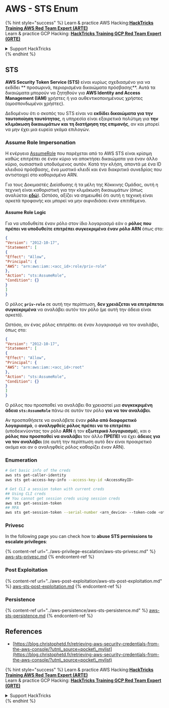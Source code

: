 # AWS - STS Enum

{% hint style="success" %}
Learn & practice AWS Hacking:<img src="../../../.gitbook/assets/image (1).png" alt="" data-size="line">[**HackTricks Training AWS Red Team Expert (ARTE)**](https://training.hacktricks.xyz/courses/arte)<img src="../../../.gitbook/assets/image (1).png" alt="" data-size="line">\
Learn & practice GCP Hacking: <img src="../../../.gitbook/assets/image (2).png" alt="" data-size="line">[**HackTricks Training GCP Red Team Expert (GRTE)**<img src="../../../.gitbook/assets/image (2).png" alt="" data-size="line">](https://training.hacktricks.xyz/courses/grte)

<details>

<summary>Support HackTricks</summary>

* Check the [**subscription plans**](https://github.com/sponsors/carlospolop)!
* **Join the** 💬 [**Discord group**](https://discord.gg/hRep4RUj7f) or the [**telegram group**](https://t.me/peass) or **follow** us on **Twitter** 🐦 [**@hacktricks\_live**](https://twitter.com/hacktricks\_live)**.**
* **Share hacking tricks by submitting PRs to the** [**HackTricks**](https://github.com/carlospolop/hacktricks) and [**HackTricks Cloud**](https://github.com/carlospolop/hacktricks-cloud) github repos.

</details>
{% endhint %}

## STS

**AWS Security Token Service (STS)** είναι κυρίως σχεδιασμένο για να εκδίδει ** προσωρινά, περιορισμένα δικαιώματα πρόσβασης**. Αυτά τα δικαιώματα μπορούν να ζητηθούν για **AWS Identity and Access Management (IAM)** χρήστες ή για αυθεντικοποιημένους χρήστες (ομοσπονδωμένοι χρήστες).

Δεδομένου ότι ο σκοπός του STS είναι να **εκδίδει δικαιώματα για την ταυτοποίηση ταυτότητας**, η υπηρεσία είναι εξαιρετικά πολύτιμη για **την κλιμάκωση δικαιωμάτων και τη διατήρηση της επιμονής**, αν και μπορεί να μην έχει μια ευρεία γκάμα επιλογών.

### Assume Role Impersonation

Η ενέργεια [AssumeRole](https://docs.aws.amazon.com/STS/latest/APIReference/API\_AssumeRole.html) που παρέχεται από το AWS STS είναι κρίσιμη καθώς επιτρέπει σε έναν κύριο να αποκτήσει δικαιώματα για έναν άλλο κύριο, ουσιαστικά υποδυόμενος αυτόν. Κατά την κλήση, απαντά με ένα ID κλειδιού πρόσβασης, ένα μυστικό κλειδί και ένα διακριτικό συνεδρίας που αντιστοιχεί στο καθορισμένο ARN.

Για τους Δοκιμαστές Διείσδυσης ή τα μέλη της Κόκκινης Ομάδας, αυτή η τεχνική είναι καθοριστική για την κλιμάκωση δικαιωμάτων (όπως αναλύεται [**εδώ**](../aws-privilege-escalation/aws-sts-privesc.md#sts-assumerole)). Ωστόσο, αξίζει να σημειωθεί ότι αυτή η τεχνική είναι αρκετά προφανής και μπορεί να μην αιφνιδιάσει έναν επιτιθέμενο.

#### Assume Role Logic

Για να υποδυθείτε έναν ρόλο στον ίδιο λογαριασμό εάν ο **ρόλος που πρέπει να υποδυθείτε επιτρέπει συγκεκριμένα έναν ρόλο ARN** όπως στο:
```json
{
"Version": "2012-10-17",
"Statement": [
{
"Effect": "Allow",
"Principal": {
"AWS": "arn:aws:iam::<acc_id>:role/priv-role"
},
"Action": "sts:AssumeRole",
"Condition": {}
}
]
}
```
Ο ρόλος **`priv-role`** σε αυτή την περίπτωση, **δεν χρειάζεται να επιτρέπεται συγκεκριμένα** να αναλάβει αυτόν τον ρόλο (με αυτή την άδεια είναι αρκετό).

Ωστόσο, αν ένας ρόλος επιτρέπει σε έναν λογαριασμό να τον αναλάβει, όπως στο:
```json
{
"Version": "2012-10-17",
"Statement": [
{
"Effect": "Allow",
"Principal": {
"AWS": "arn:aws:iam::<acc_id>:root"
},
"Action": "sts:AssumeRole",
"Condition": {}
}
]
}
```
Ο ρόλος που προσπαθεί να αναλάβει θα χρειαστεί μια **συγκεκριμένη άδεια `sts:AssumeRole`** πάνω σε αυτόν τον ρόλο **για να τον αναλάβει**.

Αν προσπαθήσετε να αναλάβετε έναν **ρόλο** **από διαφορετικό λογαριασμό**, ο **αναληφθείς ρόλος πρέπει να το επιτρέπει** (υποδεικνύοντας τον ρόλο **ARN** ή τον **εξωτερικό λογαριασμό**), και ο **ρόλος που προσπαθεί να αναλάβει** τον άλλο **ΠΡΕΠΕΙ** να έχει **άδειες για να τον αναλάβει** (σε αυτή την περίπτωση αυτό δεν είναι προαιρετικό ακόμα και αν ο αναληφθείς ρόλος καθορίζει έναν ARN).

### Enumeration
```bash
# Get basic info of the creds
aws sts get-caller-identity
aws sts get-access-key-info --access-key-id <AccessKeyID>

# Get CLI a session token with current creds
## Using CLI creds
## You cannot get session creds using session creds
aws sts get-session-token
## MFA
aws sts get-session-token --serial-number <arn_device> --token-code <otp_code>
```
### Privesc

In the following page you can check how to **abuse STS permissions to escalate privileges**:

{% content-ref url="../aws-privilege-escalation/aws-sts-privesc.md" %}
[aws-sts-privesc.md](../aws-privilege-escalation/aws-sts-privesc.md)
{% endcontent-ref %}

### Post Exploitation

{% content-ref url="../aws-post-exploitation/aws-sts-post-exploitation.md" %}
[aws-sts-post-exploitation.md](../aws-post-exploitation/aws-sts-post-exploitation.md)
{% endcontent-ref %}

### Persistence

{% content-ref url="../aws-persistence/aws-sts-persistence.md" %}
[aws-sts-persistence.md](../aws-persistence/aws-sts-persistence.md)
{% endcontent-ref %}

## References

* [https://blog.christophetd.fr/retrieving-aws-security-credentials-from-the-aws-console/?utm\_source=pocket\_mylist](https://blog.christophetd.fr/retrieving-aws-security-credentials-from-the-aws-console/?utm\_source=pocket\_mylist)

{% hint style="success" %}
Learn & practice AWS Hacking:<img src="../../../.gitbook/assets/image (1).png" alt="" data-size="line">[**HackTricks Training AWS Red Team Expert (ARTE)**](https://training.hacktricks.xyz/courses/arte)<img src="../../../.gitbook/assets/image (1).png" alt="" data-size="line">\
Learn & practice GCP Hacking: <img src="../../../.gitbook/assets/image (2).png" alt="" data-size="line">[**HackTricks Training GCP Red Team Expert (GRTE)**<img src="../../../.gitbook/assets/image (2).png" alt="" data-size="line">](https://training.hacktricks.xyz/courses/grte)

<details>

<summary>Support HackTricks</summary>

* Check the [**subscription plans**](https://github.com/sponsors/carlospolop)!
* **Join the** 💬 [**Discord group**](https://discord.gg/hRep4RUj7f) or the [**telegram group**](https://t.me/peass) or **follow** us on **Twitter** 🐦 [**@hacktricks\_live**](https://twitter.com/hacktricks\_live)**.**
* **Share hacking tricks by submitting PRs to the** [**HackTricks**](https://github.com/carlospolop/hacktricks) and [**HackTricks Cloud**](https://github.com/carlospolop/hacktricks-cloud) github repos.

</details>
{% endhint %}
